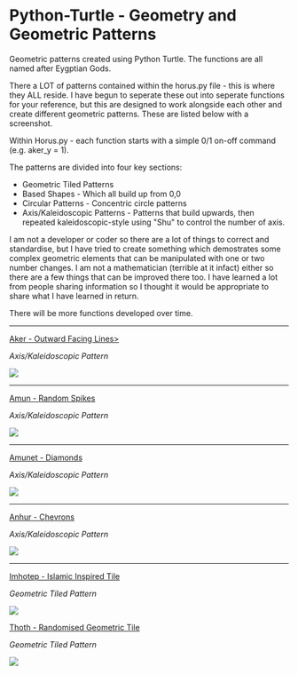 # Python-Turtle - Geometry and Geometric Patterns

Geometric patterns created using Python Turtle. The functions are all named after Eygptian Gods.

There a LOT of patterns contained within the horus.py file - this is where they ALL reside. I have begun to seperate these out into seperate functions for your reference, but this are designed to work alongside each other and create different geometric patterns. These are listed below with a screenshot.

Within Horus.py - each function starts with a simple 0/1 on-off command (e.g. aker_y = 1).

The patterns are divided into four key sections:

 - Geometric Tiled Patterns
 - Based Shapes - Which all build up from 0,0
 - Circular Patterns - Concentric circle patterns
 - Axis/Kaleidoscopic Patterns - Patterns that build upwards, then repeated kaleidoscopic-style using "Shu" to control the number of axis. 

I am not a developer or coder so there are a lot of things to correct and standardise, but I have tried to create something which demostrates some complex geometric elements that can be manipulated with one or two number changes. I am not a mathematician (terrible at it infact) either so there are a few things that can be improved there too. I have learned a lot from people sharing information so I thought it would be appropriate to share what I have learned in return.

There will be more functions developed over time.

<hr>

<a href="https://github.com/osiris77/Python-Turtle---Geometry/blob/master/aker.py">Aker - Outward Facing Lines></a>

<i>Axis/Kaleidoscopic Pattern</i>

<img src="https://raw.githubusercontent.com/osiris77/Python-Turtle---Geometry/master/screenshots/aker.png">

<hr>

<a href="https://github.com/osiris77/Python-Turtle---Geometry/blob/master/amun.py">Amun - Random Spikes</a>

<i>Axis/Kaleidoscopic Pattern</i>

<img src="https://raw.githubusercontent.com/osiris77/Python-Turtle---Geometry/master/screenshots/amun.png">

<hr>

<a href="https://github.com/osiris77/Python-Turtle---Geometry/blob/master/amunet.py">Amunet - Diamonds</a>

<i>Axis/Kaleidoscopic Pattern</i>

<img src="https://raw.githubusercontent.com/osiris77/Python-Turtle---Geometry/master/screenshots/amunet.png">

<hr>

<a href="https://github.com/osiris77/Python-Turtle---Geometry/blob/master/anhur.py">Anhur - Chevrons</a>

<i>Axis/Kaleidoscopic Pattern</i>

<img src="https://github.com/osiris77/Python-Turtle---Geometry/blob/master/screenshots/anhur.png">

<hr>

<a href="https://github.com/osiris77/Python-Turtle---Geometry/blob/master/imhotep.py">Imhotep - Islamic Inspired Tile</a>

<i>Geometric Tiled Pattern</i>

<img src="https://raw.githubusercontent.com/osiris77/Python-Turtle---Geometry/master/screenshots/imhotep.jpg">

<a href="https://github.com/osiris77/Python-Turtle---Geometry/blob/master/thoth.py">Thoth - Randomised Geometric Tile</a>

<i>Geometric Tiled Pattern</i>

<img src="https://raw.githubusercontent.com/osiris77/Python-Turtle---Geometry/master/screenshots/thoth.png">








